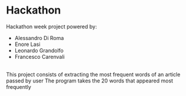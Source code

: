 # Hackathon
Hackathon week project powered by:  
<ul>
  <li>Alessandro Di Roma</li>
  <li>Enore Lasi</li>
  <li>Leonardo Grandolfo</li>
  <li>Francesco Carenvali</li>
</ul><br/>
This project consists of extracting the most frequent words of an article passed by user
The program takes the 20 words that appeared most frequently
